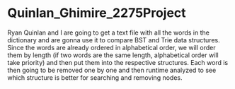 # Quinlan_Ghimire_2275Project

Ryan Quinlan and I are going to get a text file with all the words in the dictionary and are gonna use it to compare BST and Trie data structures. Since the words are already ordered in alphabetical order, we will order them by length (if two words are the same length, alphabetical order will take priority) and then put them into the respective structures. Each word is then going to be removed one by one and then runtime analyzed to see which structure is better for searching and removing nodes. 
